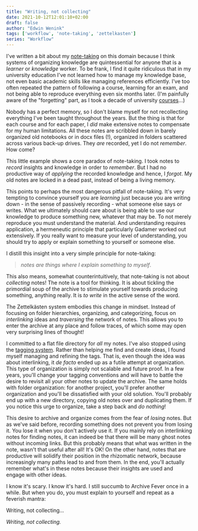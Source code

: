 ```yaml
---
title: "Writing, not collecting"
date: 2021-10-12T12:01:10+02:00
draft: false
author: "Edwin Wenink"
tags: ['workflow', 'note-taking', 'zettelkasten']
series: "Workflow"
---
```


I've written a bit about my [note-taking](/series/workflow/) on this domain because I think systems of organizing knowledge are quintessential for anyone that is a *learner* or *knowledge* worker.
To be frank, I find it quite ridiculous that in my university education I've not learned how to manage my knowledge base, not even basic academic skills like managing references efficiently.
I've too often repeated the pattern of following a course, learning for an exam, and not being able to reproduce everything even six months later.
(I'm painfully aware of the "forgetting" part, as I took a decade of university [courses](/etc/courses/)...) 

Nobody has a perfect memory, so I don't blame myself for not recollecting everything I've been taught throughout the years.
But the thing is that for each course and for each paper, I *did* make extensive notes to compensate for my human limitations.
All these notes are scribbled down in barely organized old notebooks or in docx files (!), organized in folders scattered across various back-up drives.
They *are* recorded, yet I do not *remember*.
How come?

This little example shows a core paradox of note-taking.
I took notes to *record* insights and knowledge in order to *remember*.
But I had no productive way of *applying* the recorded knowledge and hence, I *forgot*.
My old notes are locked in a dead past, instead of being a living memory.

This points to perhaps the most dangerous pitfall of note-taking.
It's very tempting to convince yourself you are *learning* just because you are writing down - in the sense of passively recording - what someone else says or writes.
What we ultimately should care about is being able to use our knowledge to produce something new, whatever that may be.
To not merely reproduce you must understand the material.
And understanding requires application, a hermeneutic principle that particularly Gadamer worked out extensively.
If you really want to measure your level of understanding, you should try to apply or explain something to yourself or someone else.

I distill this insight into a very simple principle for note-taking:

> *notes are things where I explain something to myself*.

This also means, somewhat counterintuitively, that note-taking is not about *collecting* notes! 
The note is a tool for thinking.
It is about tickling the primordial soup of the archive to stimulate yourself towards producing something, anything really.
It is *to write* in the active sense of the word.

The Zettelkästen system embodies this change in mindset.
Instead of focusing on folder hierarchies, organizing, and categorizing, focus on *interlinking* ideas and *traversing* the network of notes.
This allows you to enter the archive at any place and follow traces, of which some may open very surprising lines of thought!

I committed to a flat file directory for *all* my notes.
I've also stopped using the [tagging system](/posts/43-notes_tagging/).
Rather than helping me find and create ideas, I found myself managing and refining the tags.
That is, even though the idea was about interlinking, it *de facto* ended up as a futile attempt at organization.
This type of organization is simply not scalable and future proof. 
In a few years, you'll change your tagging conventions and will have to battle the desire to revisit all your other notes to update the archive.
The same holds with folder organization: for another project, you'll prefer another organization and you'll be dissatisfied with your old solution.
You'll probably end up with a new directory, copying old notes over and duplicating them.
If you notice this urge to organize, take a step back and *do nothing*!

This desire to archive and organize comes from the fear of *losing* notes.
But as we've said before, recording something does not prevent you from losing it.
You lose it when you don't actively use it.
If you mainly rely on interlinking notes for finding notes, it can indeed be that there will be many ghost notes without incoming links.
But this probably means that what was written in the note, wasn't that useful after all!
It's OK!
On the other hand, notes that are productive will solidify their position in the rhizomatic network, because increasingly many paths lead to and from them.
In the end, you'll actually remember what's in these notes because their insights are used and engage with other ideas.

I know it's scary. 
I know it's hard.
I still succumb to Archive Fever once in a while.
But when you do, you must explain to yourself and repeat as a feverish mantra:

Writing, not collecting...

*Writing, not collecting.*

